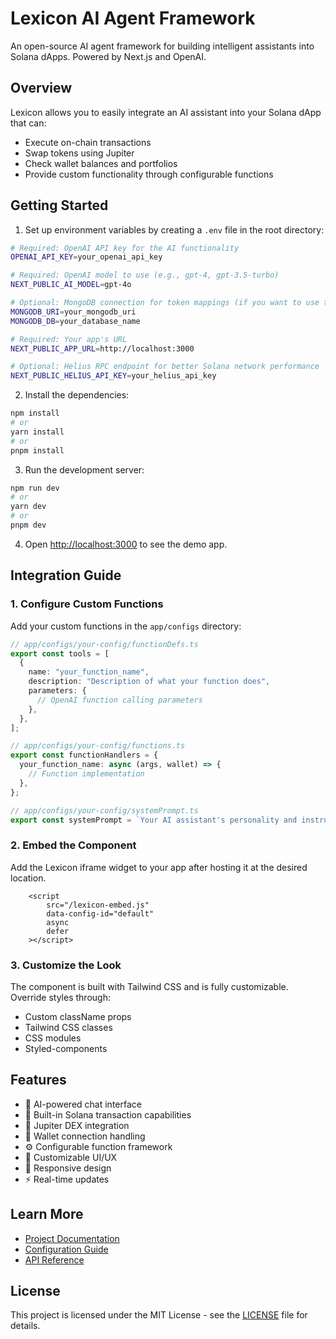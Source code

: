 # Lexicon AI Agent Framework

An open-source AI agent framework for building intelligent assistants into Solana dApps. Powered by Next.js and OpenAI.

## Overview

Lexicon allows you to easily integrate an AI assistant into your Solana dApp that can:

- Execute on-chain transactions
- Swap tokens using Jupiter
- Check wallet balances and portfolios
- Provide custom functionality through configurable functions

## Getting Started

1. Set up environment variables by creating a `.env` file in the root directory:

```bash
# Required: OpenAI API key for the AI functionality
OPENAI_API_KEY=your_openai_api_key

# Required: OpenAI model to use (e.g., gpt-4, gpt-3.5-turbo)
NEXT_PUBLIC_AI_MODEL=gpt-4o

# Optional: MongoDB connection for token mappings (if you want to use token mappings, and save addresses = tickers)
MONGODB_URI=your_mongodb_uri
MONGODB_DB=your_database_name

# Required: Your app's URL
NEXT_PUBLIC_APP_URL=http://localhost:3000

# Optional: Helius RPC endpoint for better Solana network performance
NEXT_PUBLIC_HELIUS_API_KEY=your_helius_api_key
```

2. Install the dependencies:

```bash
npm install
# or
yarn install
# or
pnpm install
```

3. Run the development server:

```bash
npm run dev
# or
yarn dev
# or
pnpm dev
```

4. Open [http://localhost:3000](http://localhost:3000) to see the demo app.

## Integration Guide

### 1. Configure Custom Functions

Add your custom functions in the `app/configs` directory:

```typescript
// app/configs/your-config/functionDefs.ts
export const tools = [
  {
    name: "your_function_name",
    description: "Description of what your function does",
    parameters: {
      // OpenAI function calling parameters
    },
  },
];

// app/configs/your-config/functions.ts
export const functionHandlers = {
  your_function_name: async (args, wallet) => {
    // Function implementation
  },
};

// app/configs/your-config/systemPrompt.ts
export const systemPrompt = `Your AI assistant's personality and instructions`;
```

### 2. Embed the Component

Add the Lexicon iframe widget to your app after hosting it at the desired location. 

```tsx
    <script 
        src="/lexicon-embed.js" 
        data-config-id="default"
        async
        defer
    ></script>
```

### 3. Customize the Look

The component is built with Tailwind CSS and is fully customizable. Override styles through:

- Custom className props
- Tailwind CSS classes
- CSS modules
- Styled-components

## Features

- 🤖 AI-powered chat interface
- 💱 Built-in Solana transaction capabilities
- 🔄 Jupiter DEX integration
- 👛 Wallet connection handling
- ⚙️ Configurable function framework
- 🎨 Customizable UI/UX
- 📱 Responsive design
- ⚡️ Real-time updates

## Learn More

- [Project Documentation](docs/README.md)
- [Configuration Guide](docs/configuration.md)
- [API Reference](docs/api-reference.md)


## License

This project is licensed under the MIT License - see the [LICENSE](LICENSE) file for details.
